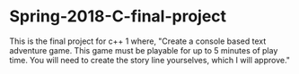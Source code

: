 # Spring-2018-C-final-project
This is the final project for c++ 1 where, "Create a console based text adventure game. This game must be playable for up to 5 minutes of play time. You will need to create the story line yourselves, which I will approve."
